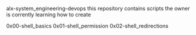 alx-system_engineering-devops
this repository contains scripts the owner is corrently learning how to create

0x00-shell_basics
0x01-shell_permission 
0x02-shell_redirections
